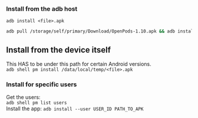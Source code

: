 ### Install from the adb host
`adb install <file>.apk`  

```bash
adb pull /storage/self/primary/Download/OpenPods-1.10.apk && adb install OpenPods-1.10.apk && rm OpenPods-1.10.apk
```

## Install from the device itself
This HAS to be under this path for certain Android versions.  
`adb shell pm install /data/local/temp/<file>.apk`

### Install for specific users
Get the users:  
`adb shell pm list users`  
Install the app:
`adb install --user USER_ID PATH_TO_APK`
